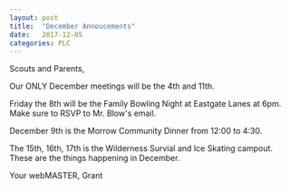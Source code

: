 ```yaml
---
layout: post
title:  "December Annoucements"
date:   2017-12-05
categories: PLC
---
```

Scouts and Parents,

Our ONLY December meetings will be the 4th and 11th.

Friday the 8th will be
the Family Bowling Night at Eastgate Lanes at 6pm. Make sure to RSVP to Mr.
Blow's email.

December 9th is the Morrow Community Dinner from 12:00 to 4:30.

The 15th, 16th, 17th is the Wilderness Survial and Ice Skating campout. 
These are the things happening in December.

Your webMASTER, Grant
